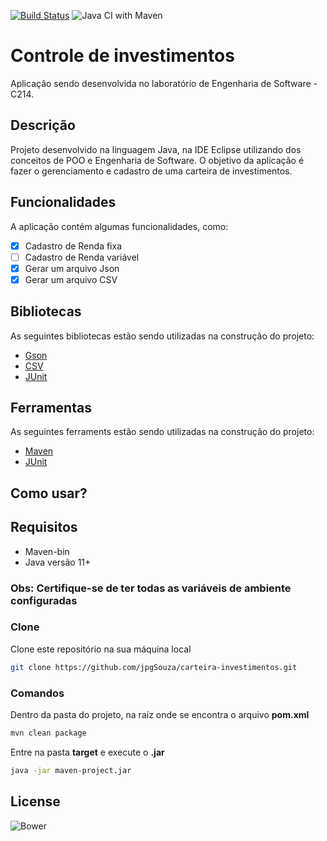 [![Build Status](https://travis-ci.com/jpgSouza/carteira-investimentos.svg?branch=master)](https://travis-ci.com/jpgSouza/carteira-investimentos)
![Java CI with Maven](https://github.com/jpgSouza/carteira-investimentos/workflows/Java%20CI%20with%20Maven/badge.svg?branch=master)

# Controle de investimentos
Aplicação sendo desenvolvida no laboratório de Engenharia de Software - C214.

## Descrição
Projeto desenvolvido na linguagem Java, na IDE Eclipse utilizando dos conceitos de POO e Engenharia de Software. O objetivo da aplicação é fazer o gerenciamento e cadastro de uma carteira de investimentos.

## Funcionalidades
A aplicação contém algumas funcionalidades, como:
 - [X] Cadastro de Renda fixa
 - [ ] Cadastro de Renda variável
 - [X] Gerar um arquivo Json
 - [X] Gerar um arquivo CSV
 
 ## Bibliotecas
 As seguintes bibliotecas estão sendo utilizadas na construção do projeto:
 - [Gson](https://mvnrepository.com/artifact/com.google.code.gson/gson)
 - [CSV](https://mvnrepository.com/artifact/com.opencsv/opencsv)
 - [JUnit](https://mvnrepository.com/artifact/junit/junit/4.12)
 
 ## Ferramentas
 As seguintes ferraments estão sendo utilizadas na construção do projeto:
  - [Maven](https://maven.apache.org)
  - [JUnit](https://junit.org/junit5/)
  
  ## Como usar?
  
  ## Requisitos
   - Maven-bin
   - Java versão 11+
   ### Obs: Certifique-se de ter todas as variáveis de ambiente configuradas
   
   ### Clone
   Clone este repositório na sua máquina local
   ```sh
   git clone https://github.com/jpgSouza/carteira-investimentos.git
   ```
   
   ### Comandos
   Dentro da pasta do projeto, na raíz onde se encontra o arquivo __pom.xml__
   ```sh
   mvn clean package
   ```
   Entre na pasta __target__ e execute o __.jar__
   ```sh
   java -jar maven-project.jar
   ```
   ## License
   ![Bower](https://img.shields.io/bower/l/mi?color=blue)
   
